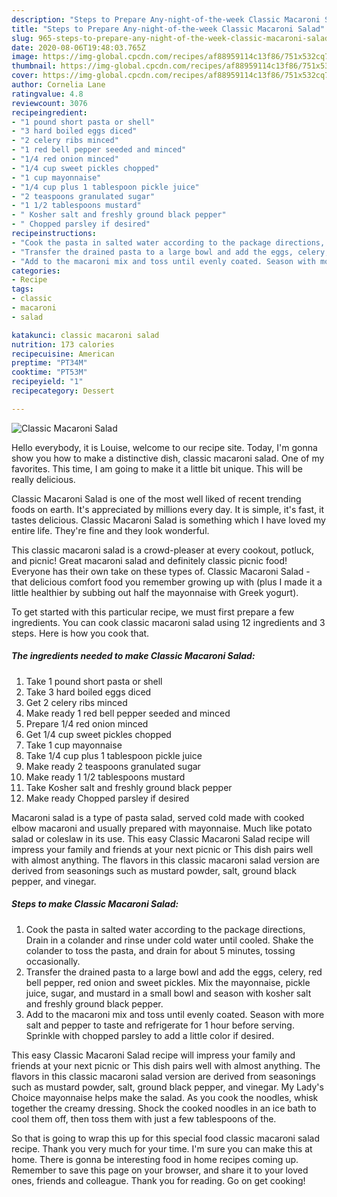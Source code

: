 ```yaml
---
description: "Steps to Prepare Any-night-of-the-week Classic Macaroni Salad"
title: "Steps to Prepare Any-night-of-the-week Classic Macaroni Salad"
slug: 965-steps-to-prepare-any-night-of-the-week-classic-macaroni-salad
date: 2020-08-06T19:48:03.765Z
image: https://img-global.cpcdn.com/recipes/af88959114c13f86/751x532cq70/classic-macaroni-salad-recipe-main-photo.jpg
thumbnail: https://img-global.cpcdn.com/recipes/af88959114c13f86/751x532cq70/classic-macaroni-salad-recipe-main-photo.jpg
cover: https://img-global.cpcdn.com/recipes/af88959114c13f86/751x532cq70/classic-macaroni-salad-recipe-main-photo.jpg
author: Cornelia Lane
ratingvalue: 4.8
reviewcount: 3076
recipeingredient:
- "1 pound short pasta or shell"
- "3 hard boiled eggs diced"
- "2 celery ribs minced"
- "1 red bell pepper seeded and minced"
- "1/4 red onion minced"
- "1/4 cup sweet pickles chopped"
- "1 cup mayonnaise"
- "1/4 cup plus 1 tablespoon pickle juice"
- "2 teaspoons granulated sugar"
- "1 1/2 tablespoons mustard"
- " Kosher salt and freshly ground black pepper"
- " Chopped parsley if desired"
recipeinstructions:
- "Cook the pasta in salted water according to the package directions, Drain in a colander and rinse under cold water until cooled. Shake the colander to toss the pasta, and drain for about 5 minutes, tossing occasionally."
- "Transfer the drained pasta to a large bowl and add the eggs, celery, red bell pepper, red onion and sweet pickles. Mix the mayonnaise, pickle juice, sugar, and mustard in a small bowl and season with kosher salt and freshly ground black pepper."
- "Add to the macaroni mix and toss until evenly coated. Season with more salt and pepper to taste and refrigerate for 1 hour before serving. Sprinkle with chopped parsley to add a little color if desired."
categories:
- Recipe
tags:
- classic
- macaroni
- salad

katakunci: classic macaroni salad 
nutrition: 173 calories
recipecuisine: American
preptime: "PT34M"
cooktime: "PT53M"
recipeyield: "1"
recipecategory: Dessert

---
```



![Classic Macaroni Salad](https://img-global.cpcdn.com/recipes/af88959114c13f86/751x532cq70/classic-macaroni-salad-recipe-main-photo.jpg)

Hello everybody, it is Louise, welcome to our recipe site. Today, I'm gonna show you how to make a distinctive dish, classic macaroni salad. One of my favorites. This time, I am going to make it a little bit unique. This will be really delicious.

Classic Macaroni Salad is one of the most well liked of recent trending foods on earth. It's appreciated by millions every day. It is simple, it's fast, it tastes delicious. Classic Macaroni Salad is something which I have loved my entire life. They're fine and they look wonderful.

This classic macaroni salad is a crowd-pleaser at every cookout, potluck, and picnic! Great macaroni salad and definitely classic picnic food! Everyone has their own take on these types of. Classic Macaroni Salad - that delicious comfort food you remember growing up with (plus I made it a little healthier by subbing out half the mayonnaise with Greek yogurt).


To get started with this particular recipe, we must first prepare a few ingredients. You can cook classic macaroni salad using 12 ingredients and 3 steps. Here is how you cook that.

<!--inarticleads1-->

##### The ingredients needed to make Classic Macaroni Salad:

1. Take 1 pound short pasta or shell
1. Take 3 hard boiled eggs diced
1. Get 2 celery ribs minced
1. Make ready 1 red bell pepper seeded and minced
1. Prepare 1/4 red onion minced
1. Get 1/4 cup sweet pickles chopped
1. Take 1 cup mayonnaise
1. Take 1/4 cup plus 1 tablespoon pickle juice
1. Make ready 2 teaspoons granulated sugar
1. Make ready 1 1/2 tablespoons mustard
1. Take  Kosher salt and freshly ground black pepper
1. Make ready  Chopped parsley if desired


Macaroni salad is a type of pasta salad, served cold made with cooked elbow macaroni and usually prepared with mayonnaise. Much like potato salad or coleslaw in its use. This easy Classic Macaroni Salad recipe will impress your family and friends at your next picnic or This dish pairs well with almost anything. The flavors in this classic macaroni salad version are derived from seasonings such as mustard powder, salt, ground black pepper, and vinegar. 

<!--inarticleads2-->

##### Steps to make Classic Macaroni Salad:

1. Cook the pasta in salted water according to the package directions, Drain in a colander and rinse under cold water until cooled. Shake the colander to toss the pasta, and drain for about 5 minutes, tossing occasionally.
1. Transfer the drained pasta to a large bowl and add the eggs, celery, red bell pepper, red onion and sweet pickles. Mix the mayonnaise, pickle juice, sugar, and mustard in a small bowl and season with kosher salt and freshly ground black pepper.
1. Add to the macaroni mix and toss until evenly coated. Season with more salt and pepper to taste and refrigerate for 1 hour before serving. Sprinkle with chopped parsley to add a little color if desired.


This easy Classic Macaroni Salad recipe will impress your family and friends at your next picnic or This dish pairs well with almost anything. The flavors in this classic macaroni salad version are derived from seasonings such as mustard powder, salt, ground black pepper, and vinegar. My Lady&#39;s Choice mayonnaise helps make the salad. As you cook the noodles, whisk together the creamy dressing. Shock the cooked noodles in an ice bath to cool them off, then toss them with just a few tablespoons of the. 

So that is going to wrap this up for this special food classic macaroni salad recipe. Thank you very much for your time. I'm sure you can make this at home. There is gonna be interesting food in home recipes coming up. Remember to save this page on your browser, and share it to your loved ones, friends and colleague. Thank you for reading. Go on get cooking!
